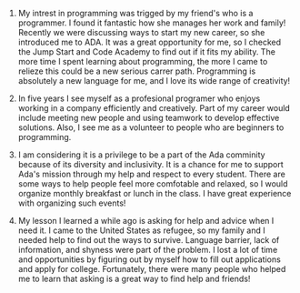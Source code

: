 1. My intrest in programming was trigged by my friend's who is a programmer. I found it fantastic how she manages her work and family! Recently we were discussing ways to start my new career, so she introduced me to ADA. It was a great opportunity for me, so I checked the Jump Start and Code Academy to find out if it fits my ability. The more time I spent learning about programming, the more I came to relieze this could be a new serious carrer path. Programming is absolutely a new language for me, and I love its wide range of creativity!

2. In five years I see myself as a profesional programer who enjoys working in a company efficiently and creatively. Part of my career would include meeting new people and using teamwork to develop effective solutions. Also, I see me as a volunteer to people who are beginners to programming.

3. I am considering it is a privilege to be a part of the Ada comminity because of its diversity and inclusivity. It is a chance for me to support Ada's mission through my help and respect to every student. There are some ways to help people feel more comfotable and relaxed, so I would organize monthly breakfast or lunch in the class. I have great experience with organizing such events!

4. My lesson I learned a while ago is asking for help and advice when I need it. I came to the United States as refugee, so my family and I needed help to find out the ways to survive. Language barrier, lack of information, and shyness were part of the problem. I lost a lot of time and opportunities by figuring out by myself how to fill out applications and apply for college. Fortunately, there were many people who helped me to learn that asking is a great way to find help and friends!
